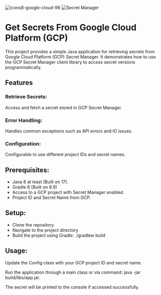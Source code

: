 
![icons8-google-cloud-96](https://github.com/user-attachments/assets/a873f4da-897a-40a3-98af-14cf7f42d849)
![Secret Manager](https://github.com/user-attachments/assets/488ff568-35f7-4ac4-9913-c16551e4b8c1)
 
# Get Secrets From Google Cloud Platform (GCP)
This project provides a simple Java application for retrieving secrets from Google Cloud Platform (GCP) Secret Manager. It demonstrates how to use the GCP Secret Manager client library to access secret versions programmatically.

## Features
### Retrieve Secrets: 
  Access and fetch a secret stored in GCP Secret Manager.
### Error Handling: 
  Handles common exceptions such as API errors and IO issues.
### Configuration: 
  Configurable to use different project IDs and secret names.

## Prerequisites:

- Java 8 at least (Built on 17).
- Gradle 8 (Built on 8.9)
- Access to a GCP project with Secret Manager enabled.
- Project ID and Secret Name from GCP.

## Setup:
- Clone the repository
- Navigate to the project directory
- Build the project using Gradle: ./gradlew build

## Usage:

Update the Config class with your GCP project ID and secret name.

Run the application through a main class or via command: java -jar build/libs/app.jar.

The secret will be printed to the console if accessed successfully.
